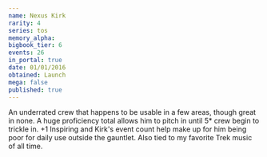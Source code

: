 ```yaml
---
name: Nexus Kirk
rarity: 4
series: tos
memory_alpha:
bigbook_tier: 6
events: 26
in_portal: true
date: 01/01/2016
obtained: Launch
mega: false
published: true
---
```


An underrated crew that happens to be usable in a few areas, though great in none. A huge proficiency total allows him to pitch in until 5* crew begin to trickle in. +1 Inspiring and Kirk's event count help make up for him being poor for daily use outside the gauntlet. Also tied to my favorite Trek music of all time.
